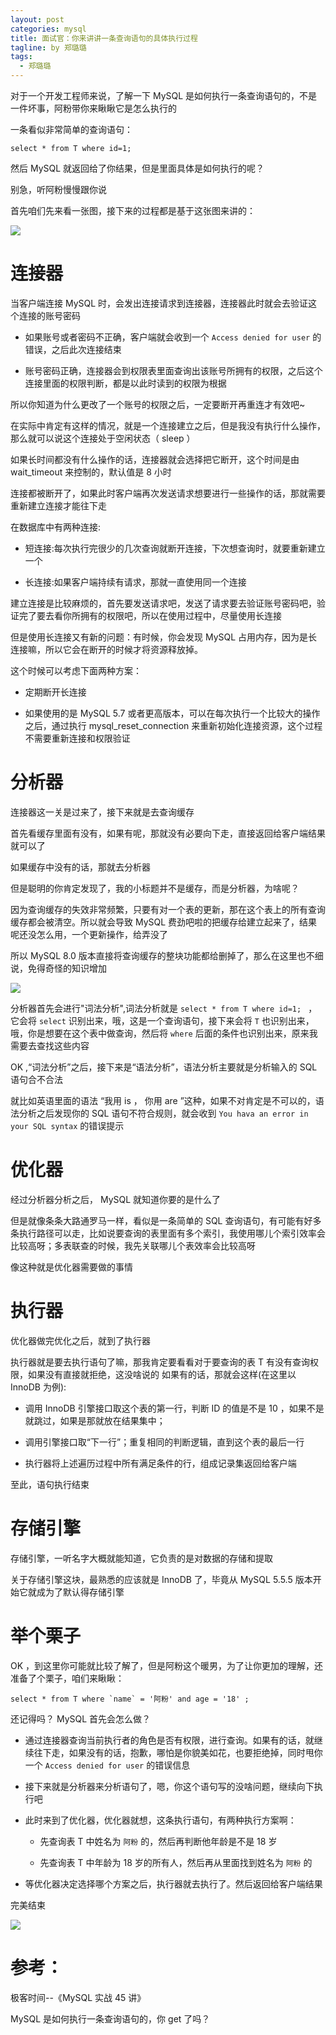 ```yaml
---
layout: post
categories: mysql
title: 面试官：你来讲讲一条查询语句的具体执行过程
tagline: by 郑璐璐
tags: 
  - 郑璐璐
---
```

对于一个开发工程师来说，了解一下 MySQL 是如何执行一条查询语句的，不是一件坏事，阿粉带你来瞅瞅它是怎么执行的
<!--more-->

一条看似非常简单的查询语句：

```
select * from T where id=1;
```

然后 MySQL 就返回给了你结果，但是里面具体是如何执行的呢？

别急，听阿粉慢慢跟你说

首先咱们先来看一张图，接下来的过程都是基于这张图来讲的：

![](http://www.justdojava.com/assets/images/2019/java/image-zll/2020/07/01-mysql.jpg)

# 连接器

当客户端连接 MySQL 时，会发出连接请求到连接器，连接器此时就会去验证这个连接的账号密码

- 如果账号或者密码不正确，客户端就会收到一个 `Access denied for user` 的错误，之后此次连接结束

- 账号密码正确，连接器会到权限表里面查询出该账号所拥有的权限，之后这个连接里面的权限判断，都是以此时读到的权限为根据

所以你知道为什么更改了一个账号的权限之后，一定要断开再重连才有效吧~

在实际中肯定有这样的情况，就是一个连接建立之后，但是我没有执行什么操作，那么就可以说这个连接处于空闲状态（ sleep ）

如果长时间都没有什么操作的话，连接器就会选择把它断开，这个时间是由 wait_timeout 来控制的，默认值是 8 小时

连接都被断开了，如果此时客户端再次发送请求想要进行一些操作的话，那就需要重新建立连接才能往下走

在数据库中有两种连接:

- 短连接:每次执行完很少的几次查询就断开连接，下次想查询时，就要重新建立一个

- 长连接:如果客户端持续有请求，那就一直使用同一个连接

建立连接是比较麻烦的，首先要发送请求吧，发送了请求要去验证账号密码吧，验证完了要去看你所拥有的权限吧，所以在使用过程中，尽量使用长连接

但是使用长连接又有新的问题：有时候，你会发现 MySQL 占用内存，因为是长连接嘛，所以它会在断开的时候才将资源释放掉。

这个时候可以考虑下面两种方案：

- 定期断开长连接

- 如果使用的是 MySQL 5.7 或者更高版本，可以在每次执行一个比较大的操作之后，通过执行 mysql_reset_connection 来重新初始化连接资源，这个过程不需要重新连接和权限验证

# 分析器

连接器这一关是过来了，接下来就是去查询缓存

首先看缓存里面有没有，如果有呢，那就没有必要向下走，直接返回给客户端结果就可以了

如果缓存中没有的话，那就去分析器

但是聪明的你肯定发现了，我的小标题并不是缓存，而是分析器，为啥呢？

因为查询缓存的失效非常频繁，只要有对一个表的更新，那在这个表上的所有查询缓存都会被清空。所以就会导致 MySQL 费劲吧啦的把缓存给建立起来了，结果呢还没怎么用，一个更新操作，给弄没了

所以 MySQL 8.0 版本直接将查询缓存的整块功能都给删掉了，那么在这里也不细说，免得奇怪的知识增加

![](http://www.justdojava.com/assets/images/2019/java/image-zll/2020/07/02-奇怪的知识增加了.gif)

分析器首先会进行"词法分析",词法分析就是 `select * from T where id=1; ` ，它会将 `select` 识别出来，哦，这是一个查询语句，接下来会将 `T` 也识别出来，哦，你是想要在这个表中做查询，然后将 `where` 后面的条件也识别出来，原来我需要去查找这些内容

OK ,“词法分析”之后，接下来是“语法分析”，语法分析主要就是分析输入的 SQL 语句合不合法

就比如英语里面的语法 “我用 is ， 你用 are ”这种，如果不对肯定是不可以的，语法分析之后发现你的 SQL 语句不符合规则，就会收到 `You hava an error in your SQL syntax` 的错误提示

# 优化器

经过分析器分析之后， MySQL 就知道你要的是什么了

但是就像条条大路通罗马一样，看似是一条简单的 SQL 查询语句，有可能有好多条执行路径可以走，比如说要查询的表里面有多个索引，我使用哪儿个索引效率会比较高呀；多表联查的时候，我先关联哪儿个表效率会比较高呀

像这种就是优化器需要做的事情

# 执行器

优化器做完优化之后，就到了执行器

执行器就是要去执行语句了嘛，那我肯定要看看对于要查询的表 T 有没有查询权限，如果没有直接就拒绝，这没啥说的
如果有的话，那就会这样(在这里以 InnoDB 为例):

- 调用 InnoDB 引擎接口取这个表的第一行，判断 ID 的值是不是 10 ，如果不是就跳过，如果是那就放在结果集中；

- 调用引擎接口取“下一行”；重复相同的判断逻辑，直到这个表的最后一行

- 执行器将上述遍历过程中所有满足条件的行，组成记录集返回给客户端

至此，语句执行结束

# 存储引擎

存储引擎，一听名字大概就能知道，它负责的是对数据的存储和提取

关于存储引擎这块，最熟悉的应该就是 InnoDB 了，毕竟从 MySQL 5.5.5 版本开始它就成为了默认得存储引擎

# 举个栗子

OK ，到这里你可能就比较了解了，但是阿粉这个暖男，为了让你更加的理解，还准备了个栗子，咱们来瞅瞅：

```
select * from T where `name` = '阿粉' and age = '18' ;
```

还记得吗？ MySQL 首先会怎么做？

- 通过连接器查询当前执行者的角色是否有权限，进行查询。如果有的话，就继续往下走，如果没有的话，抱歉，哪怕是你貌美如花，也要拒绝掉，同时甩你一个 `Access denied for user`  的错误信息

- 接下来就是分析器来分析语句了，嗯，你这个语句写的没啥问题，继续向下执行吧

- 此时来到了优化器，优化器就想，这条执行语句，有两种执行方案啊：

	- 先查询表 T 中姓名为 `阿粉` 的，然后再判断他年龄是不是 18 岁
	
	- 先查询表 T 中年龄为 18 岁的所有人，然后再从里面找到姓名为 `阿粉` 的

- 等优化器决定选择哪个方案之后，执行器就去执行了。然后返回给客户端结果

完美结束

![](http://www.justdojava.com/assets/images/2019/java/image-zll/2020/07/03-可爱.gif)

# 参考：

极客时间--《MySQL 实战 45 讲》

MySQL 是如何执行一条查询语句的，你 get 了吗？
